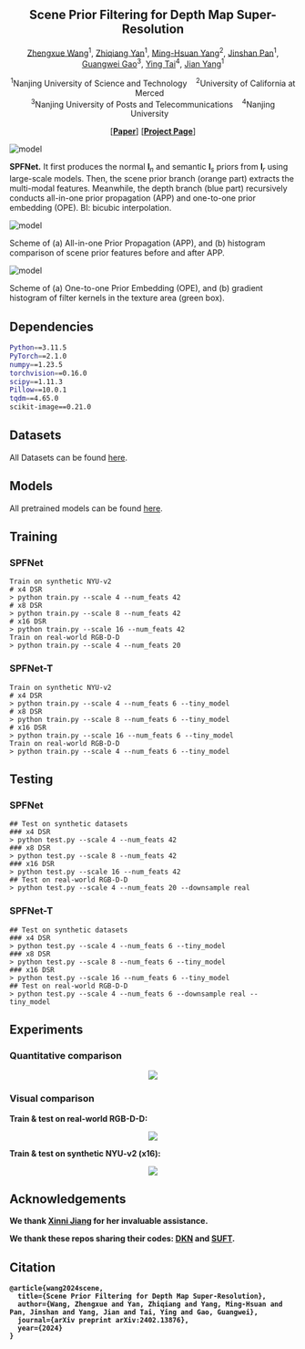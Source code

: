 <p align="center">
<h2 align="center"> Scene Prior Filtering for Depth Map Super-Resolution </h2>

<p align="center"><a href="https://scholar.google.com/citations?user=VogTuQkAAAAJ&hl=zh-CN">Zhengxue Wang</a><sup>1</sup>, 
<a href="https://yanzq95.github.io/">Zhiqiang Yan</a><sup>1</sup>, 
<a href="https://faculty.ucmerced.edu/mhyang/">Ming-Hsuan Yang</a><sup>2</sup>, 
<a href="https://jspan.github.io/">Jinshan Pan</a><sup>1</sup>,
<a href="https://guangweigao.github.io/">Guangwei Gao</a><sup>3</sup>,
<a href="https://tyshiwo.github.io/">Ying Tai</a><sup>4</sup>,
  <a href="https://scholar.google.com/citations?user=6CIDtZQAAAAJ&hl=zh-CN">Jian Yang</a><sup>1</sup>  <!--&Dagger;-->
</p>

<p align="center">
  <!--<sup>&dagger;</sup>equal contribution&nbsp;&nbsp;&nbsp;-->
   <!--<sup>&Dagger;</sup>corresponding author&nbsp;&nbsp;&nbsp;<br>-->
  <sup>1</sup>Nanjing University of Science and Technology&nbsp;&nbsp;&nbsp;
  <sup>2</sup>University of California at Merced&nbsp;&nbsp;&nbsp;<br>
  <sup>3</sup>Nanjing University of Posts and Telecommunications&nbsp;&nbsp;&nbsp;
  <sup>4</sup>Nanjing University&nbsp;&nbsp;&nbsp;
</p>

<p align="center">
[<a href="https://arxiv.org/pdf/2402.13876.pdf"><strong>Paper</strong></a>]
[<a href="https://yanzq95.github.io/projectpage/SPFNet/index.html"><strong>Project Page</strong></a>]
</p>

![model](Figs/Overview.png)

**SPFNet.** It first produces the normal $\boldsymbol I_{n}$ and semantic $\boldsymbol I_{s}$ priors from $\boldsymbol I_{r}$ using large-scale models. Then, the scene prior branch (orange part) extracts the multi-modal features. Meanwhile, the depth branch (blue part) recursively conducts all-in-one prior propagation (APP) and one-to-one prior embedding (OPE). BI: bicubic interpolation.

![model](Figs/APP.png)

Scheme of (a) All-in-one Prior Propagation (APP), and (b) histogram comparison of scene prior features before and after APP.

![model](Figs/OPE.png)

Scheme of (a) One-to-one Prior Embedding (OPE), and (b) gradient histogram of filter kernels in the texture area (green box). 




## Dependencies

```bash
Python==3.11.5
PyTorch==2.1.0
numpy==1.23.5 
torchvision==0.16.0
scipy==1.11.3
Pillow==10.0.1
tqdm==4.65.0
scikit-image==0.21.0
```

## Datasets
All Datasets can be found <a href="https://drive.google.com/file/d/1Sx7RUkV3pXoAzFxAsGG5lEx74sx6Qdvc/view?usp=sharing">here</a>.

## Models
All pretrained models can be found <a href="https://drive.google.com/drive/folders/1njJPTCmfe4YhLN-95awFrN2RhW5ThRdh?usp=sharing">here</a>.

## Training

### SPFNet
```
Train on synthetic NYU-v2
# x4 DSR
> python train.py --scale 4 --num_feats 42
# x8 DSR
> python train.py --scale 8 --num_feats 42
# x16 DSR
> python train.py --scale 16 --num_feats 42
Train on real-world RGB-D-D
> python train.py --scale 4 --num_feats 20 

```

### SPFNet-T
```
Train on synthetic NYU-v2
# x4 DSR
> python train.py --scale 4 --num_feats 6 --tiny_model
# x8 DSR
> python train.py --scale 8 --num_feats 6 --tiny_model
# x16 DSR
> python train.py --scale 16 --num_feats 6 --tiny_model
Train on real-world RGB-D-D
> python train.py --scale 4 --num_feats 6 --tiny_model
```

## Testing

### SPFNet
```
## Test on synthetic datasets
### x4 DSR
> python test.py --scale 4 --num_feats 42
### x8 DSR
> python test.py --scale 8 --num_feats 42
### x16 DSR
> python test.py --scale 16 --num_feats 42
## Test on real-world RGB-D-D
> python test.py --scale 4 --num_feats 20 --downsample real
```

### SPFNet-T
```
## Test on synthetic datasets
### x4 DSR
> python test.py --scale 4 --num_feats 6 --tiny_model
### x8 DSR
> python test.py --scale 8 --num_feats 6 --tiny_model
### x16 DSR
> python test.py --scale 16 --num_feats 6 --tiny_model
## Test on real-world RGB-D-D
> python test.py --scale 4 --num_feats 6 --downsample real --tiny_model
```

## Experiments

### Quantitative comparison

<p align="center">
<img src="Figs/Params_Time.png"/>
</p>

### Visual comparison

<b>Train & test on real-world RGB-D-D: <b/>
<p align="center">
<img src="Figs/Result_RGBDD_Real.png"/>
</p>

<b>Train & test on synthetic NYU-v2 (x16): <b/>
<p align="center">
<img src="Figs/Result_NYU.png"/>
</p>

## Acknowledgements

We thank [Xinni Jiang](https://jiangxinni.github.io/) for her invaluable assistance.

We thank these repos sharing their codes: [DKN](https://github.com/cvlab-yonsei/dkn) and [SUFT](https://github.com/ShiWuxuan/SUFT).


## Citation

```
@article{wang2024scene,
  title={Scene Prior Filtering for Depth Map Super-Resolution},
  author={Wang, Zhengxue and Yan, Zhiqiang and Yang, Ming-Hsuan and Pan, Jinshan and Yang, Jian and Tai, Ying and Gao, Guangwei},
  journal={arXiv preprint arXiv:2402.13876},
  year={2024}
}
```

